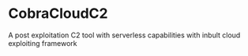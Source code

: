 # CobraCloudC2
A post exploitation C2 tool with serverless capabilities with inbult cloud exploiting framework
